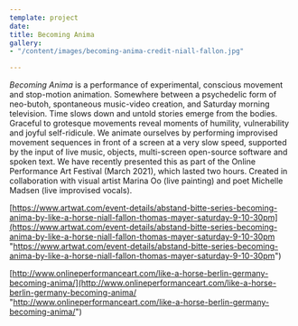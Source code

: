 ```yaml
---
template: project
date: 
title: Becoming Anima
gallery:
- "/content/images/becoming-anima-credit-niall-fallon.jpg"

---
```

_Becoming Anima_ is a performance of experimental, conscious movement and stop-motion animation. Somewhere between a psychedelic form of neo-butoh, spontaneous music-video creation, and Saturday morning television. Time slows down and untold stories emerge from the bodies. Graceful to grotesque movements reveal moments of humility, vulnerability and joyful self-ridicule. We animate ourselves by performing improvised movement sequences in front of a screen at a very slow speed, supported by the input of live music, objects, multi-screen open-source software and spoken text. We have recently presented this as part of the Online Performance Art Festival (March 2021), which lasted two hours. Created in collaboration with visual artist Marina Oo (live painting) and poet Michelle Madsen (live improvised vocals).

[https://www.artwat.com/event-details/abstand-bitte-series-becoming-anima-by-like-a-horse-niall-fallon-thomas-mayer-saturday-9-10-30pm](https://www.artwat.com/event-details/abstand-bitte-series-becoming-anima-by-like-a-horse-niall-fallon-thomas-mayer-saturday-9-10-30pm "https://www.artwat.com/event-details/abstand-bitte-series-becoming-anima-by-like-a-horse-niall-fallon-thomas-mayer-saturday-9-10-30pm")

[http://www.onlineperformanceart.com/like-a-horse-berlin-germany-becoming-anima/](http://www.onlineperformanceart.com/like-a-horse-berlin-germany-becoming-anima/ "http://www.onlineperformanceart.com/like-a-horse-berlin-germany-becoming-anima/")